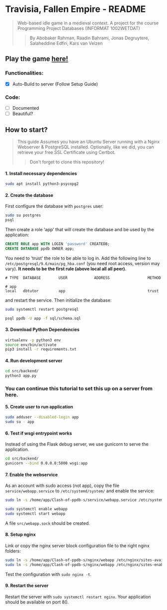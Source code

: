 # Travisia, Fallen Empire - README
> Web-based idle game in a medieval context. A project for the course Programming Project Databases (INFORMAT 1002WETDAT)
> > By Abobaker Rahman, Raadin Bahrami, Jonas Degruytere, Salaheddine Edfiri, Kars van Velzen

## Play the game [here!](https://team8.ua-ppdb.me/)

### Functionalities: 
- [X] Auto-Build to server (Follow Setup Guide)

### Code:
- [ ] Documented
- [ ] Beautiful?

## How to start?

> This guide Assumes you have an Ubuntu Server running with a Nginx Webserver & PostgreSQL installed. Optionally, like we did, you can retrieve your free SSL Certificate using Certbot. 
> > Don't forget to clone this repository!

#### 1. Install necessary dependencies
```bash
sudo apt install python3-psycopg2
```

#### 2. Create the database
First configure the database with `postgres` user:
```bash
sudo su postgres
psql
```
Then create a role 'app' that will create the database and be used by the application:
```sql
CREATE ROLE app WITH LOGIN 'password' CREATEDB;
CREATE DATABASE ppdb OWNER app;
```

You need to 'trust' the role to be able to log in. Add the following line to `/etc/postgresql/9.6/main/pg_hba.conf` (you need root access, version may vary). __It needs to be the first rule (above local all all peer)__.
```
# TYPE  DATABASE        USER            ADDRESS                 METHOD

# app
local   dbtutor         app                                     trust
```
and restart the service. Then initialize the database:
```bash
sudo systemctl restart postgresql

psql ppdb -U app -f sql/schema.sql
```

#### 3. Download Python Dependencies

```bash
virtualenv -p python3 env
source env/bin/activate
pip3 install -r requirements.txt
```

#### 4. Run development server
```bash
cd src/backend/
python3 app.py
```

### You can continue this tutorial to set this up on a server from here.

#### 5. Create user to run application
```bash
sudo adduser --disabled-login app
sudo su - app
```

#### 6. Test if wsgi entrypoint works
Instead of using the Flask debug server, we use gunicorn to serve the application.
```bash
cd src/backend/
gunicorn --bind 0.0.0.0:5000 wsgi:app
```

#### 7. Enable the webservice
As an account with sudo access (not app), copy the file `service/webapp.service` to `/etc/systemd/system/` and enable the service:

```bash
sudo ln -s /home/app/Clash-of-ppdb-s/service/webapp.service /etc/systemd/system/

sudo systemctl enable webapp
sudo systemctl start webapp
```
A file `src/webapp.sock` should be created.

#### 8. Setup nginx
Link or copy the nginx server block configuration file to the right nginx folders:
```bash
sudo ln -s /home/app/Clash-of-ppdb-s/nginx/webapp /etc/nginx/sites-available/
sudo ln -s /home/app/Clash-of-ppdb-s/nginx/webapp /etc/nginx/sites-enabled/
```

Test the configuration with `sudo nginx -t`.

#### 9. Restart the server

Restart the server with `sudo systemctl restart nginx`. Your application should be available on port 80.
